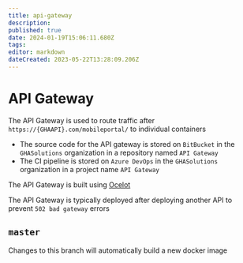 ```yaml
---
title: api-gateway
description: 
published: true
date: 2024-01-19T15:06:11.680Z
tags: 
editor: markdown
dateCreated: 2023-05-22T13:28:09.206Z
---
```


# API Gateway

The API Gateway is used to route traffic after `https://{GHAAPI}.com/mobileportal/` to individual containers

- The source code for the API gateway is stored on `BitBucket` in the `GHASolutions` organization in a repository named `API Gateway`
- The CI pipeline is stored on `Azure DevOps` in the `GHASolutions` organization in a project name `API Gateway`

The API Gateway is built using [Ocelot](https://github.com/ThreeMammals/Ocelot)

The API Gateway is typically deployed after deploying another API to prevent `502 bad gateway` errors

## `master`

Changes to this branch will automatically build a new docker image
